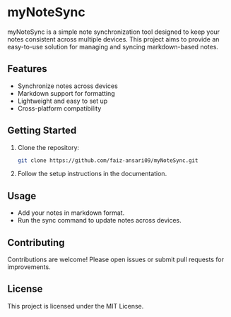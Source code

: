 # myNoteSync

myNoteSync is a simple note synchronization tool designed to keep your notes consistent across multiple devices. This project aims to provide an easy-to-use solution for managing and syncing markdown-based notes.

## Features

- Synchronize notes across devices
- Markdown support for formatting
- Lightweight and easy to set up
- Cross-platform compatibility

## Getting Started

1. Clone the repository:
    ```bash
    git clone https://github.com/faiz-ansari09/myNoteSync.git
    ```
2. Follow the setup instructions in the documentation.

## Usage

- Add your notes in markdown format.
- Run the sync command to update notes across devices.

## Contributing

Contributions are welcome! Please open issues or submit pull requests for improvements.

## License

This project is licensed under the MIT License.
